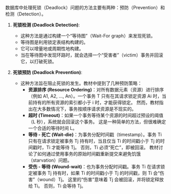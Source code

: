 数据库中处理死锁（Deadlock）问题的方法主要有两种：预防（Prevention）和检测（Detection）。

1.  **死锁检测 (Deadlock Detection)**:
    * 这种方法是通过构建一个“等待图”（Wait-For graph）来发现死锁。
    * 等待图是利用锁定表结构构建的。
    * 它可以增量地或周期性地构建。
    * 当在等待图中发现环路时，就会选择一个“受害者”（victim）事务并回滚它，以打破死锁。

2.  **死锁预防 (Deadlock Prevention)**:
    * 这种方法旨在阻止死锁的发生。教材中提到了几种预防策略：
        *   **资源排序 (Resource Ordering)**：对所有数据元素（资源）进行排序（例如 A1, A2, ..., An）。一个事务 T 只有在其请求锁定资源 Ai 时，当前持有的所有资源的索引都小于 i 时，才能获得锁定。 然而，教材指出在大多数情况下，事务按顺序请求资源是不现实的。
        *   **超时 (Timeout)**：如果一个事务等待某个资源的时间超过预设的阈值（L 秒），系统就会回滚这个事务。 这是一种简单的方法，但很难确定一个合适的等待时间 L。
        *   **等待 - 死亡 (Wait-die)**：为事务分配时间戳（timestamp）。事务 Ti 只有在请求锁定被事务 Tj 持有时，当且仅当 Ti 的时间戳小于 Tj 的时间戳时，Ti 才能等待 Tj。 否则，Ti 必须“死亡”，即被回滚。 教材讨论了如何通过使用事务的原始时间戳重新提交来避免饥饿（starvation）问题。
        *   **受伤 - 等待 (Wound-wait)**：也为事务分配时间戳。事务 Ti 在请求锁定被事务 Tj 持有时，如果 Ti 的时间戳小于 Tj 的时间戳，则 Ti 会“伤害”（wound）Tj。 这里的“伤害”意味着 Tj 会被回滚，并将锁定释放给 Ti。 否则，Ti 会等待 Tj。